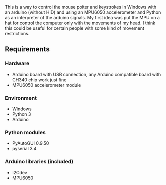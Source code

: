 
This is a way to control the mouse poiter and keystrokes in Windows with an arduino (without HID) and using an MPU6050 accelerometer and 
 Python as an interpreter of the arduino signals. My first idea was put the MPU on a hat for control the computer only with the movements
 of my head. I think this could be useful for certain people with some kind of movement restrictions.

## Requirements
### Hardware
* Arduino board with USB connection, any Arduino compatible board with CH340 chip work just fine
* MPU6050 accelerometer module

### Environment
* Windows
* Python 3
* Arduino

### Python modules
* PyAutoGUI 0.9.50
* pyserial 3.4

### Arduino libraries (included)
* I2Cdev
* MPU6050
